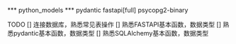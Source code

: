 *** python_models ***
pydantic
fastapi[full]
psycopg2-binary

TODO
[] 连接数据库，熟悉常见表操作
[] 熟悉FASTAPI基本函数，数据类型
[] 熟悉pydantic基本函数，数据类型
[] 熟悉SQLAlchemy基本函数，数据类型